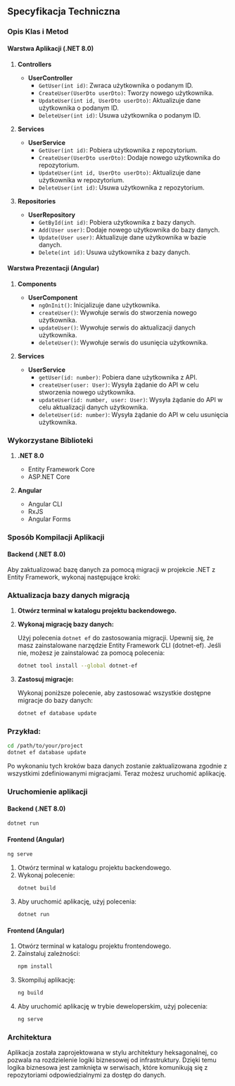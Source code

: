 ## Specyfikacja Techniczna

### Opis Klas i Metod

#### Warstwa Aplikacji (.NET 8.0)

1. **Controllers**
   - **UserController**
     - `GetUser(int id)`: Zwraca użytkownika o podanym ID.
     - `CreateUser(UserDto userDto)`: Tworzy nowego użytkownika.
     - `UpdateUser(int id, UserDto userDto)`: Aktualizuje dane użytkownika o podanym ID.
     - `DeleteUser(int id)`: Usuwa użytkownika o podanym ID.

2. **Services**
   - **UserService**
     - `GetUser(int id)`: Pobiera użytkownika z repozytorium.
     - `CreateUser(UserDto userDto)`: Dodaje nowego użytkownika do repozytorium.
     - `UpdateUser(int id, UserDto userDto)`: Aktualizuje dane użytkownika w repozytorium.
     - `DeleteUser(int id)`: Usuwa użytkownika z repozytorium.

3. **Repositories**
   - **UserRepository**
     - `GetById(int id)`: Pobiera użytkownika z bazy danych.
     - `Add(User user)`: Dodaje nowego użytkownika do bazy danych.
     - `Update(User user)`: Aktualizuje dane użytkownika w bazie danych.
     - `Delete(int id)`: Usuwa użytkownika z bazy danych.

#### Warstwa Prezentacji (Angular)

1. **Components**
   - **UserComponent**
     - `ngOnInit()`: Inicjalizuje dane użytkownika.
     - `createUser()`: Wywołuje serwis do stworzenia nowego użytkownika.
     - `updateUser()`: Wywołuje serwis do aktualizacji danych użytkownika.
     - `deleteUser()`: Wywołuje serwis do usunięcia użytkownika.

2. **Services**
   - **UserService**
     - `getUser(id: number)`: Pobiera dane użytkownika z API.
     - `createUser(user: User)`: Wysyła żądanie do API w celu stworzenia nowego użytkownika.
     - `updateUser(id: number, user: User)`: Wysyła żądanie do API w celu aktualizacji danych użytkownika.
     - `deleteUser(id: number)`: Wysyła żądanie do API w celu usunięcia użytkownika.

### Wykorzystane Biblioteki

1. **.NET 8.0**
   - Entity Framework Core
   - ASP.NET Core

2. **Angular**
   - Angular CLI
   - RxJS
   - Angular Forms

### Sposób Kompilacji Aplikacji

#### Backend (.NET 8.0)

Aby zaktualizować bazę danych za pomocą migracji w projekcie .NET z Entity Framework, wykonaj następujące kroki:

### Aktualizacja bazy danych migracją

1. **Otwórz terminal w katalogu projektu backendowego.**
2. **Wykonaj migrację bazy danych:**

   Użyj polecenia `dotnet ef` do zastosowania migracji. Upewnij się, że masz zainstalowane narzędzie Entity Framework CLI (dotnet-ef). Jeśli nie, możesz je zainstalować za pomocą polecenia:
   ```bash
   dotnet tool install --global dotnet-ef
   ```

3. **Zastosuj migracje:**

   Wykonaj poniższe polecenie, aby zastosować wszystkie dostępne migracje do bazy danych:
   ```bash
   dotnet ef database update
   ```

### Przykład:

```bash
cd /path/to/your/project
dotnet ef database update
```

Po wykonaniu tych kroków baza danych zostanie zaktualizowana zgodnie z wszystkimi zdefiniowanymi migracjami. Teraz możesz uruchomić aplikację.

### Uruchomienie aplikacji

#### Backend (.NET 8.0)

```bash
dotnet run
```

#### Frontend (Angular)

```bash
ng serve
```

1. Otwórz terminal w katalogu projektu backendowego.
2. Wykonaj polecenie:
   ```bash
   dotnet build
   ```
3. Aby uruchomić aplikację, użyj polecenia:
   ```bash
   dotnet run
   ```

#### Frontend (Angular)

1. Otwórz terminal w katalogu projektu frontendowego.
2. Zainstaluj zależności:
   ```bash
   npm install
   ```
3. Skompiluj aplikację:
   ```bash
   ng build
   ```
4. Aby uruchomić aplikację w trybie deweloperskim, użyj polecenia:
   ```bash
   ng serve
   ```

### Architektura

Aplikacja została zaprojektowana w stylu architektury heksagonalnej, co pozwala na rozdzielenie logiki biznesowej od infrastruktury. Dzięki temu logika biznesowa jest zamknięta w serwisach, które komunikują się z repozytoriami odpowiedzialnymi za dostęp do danych.
